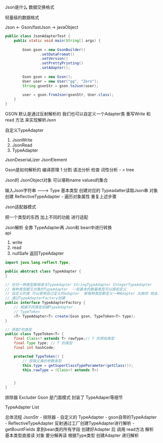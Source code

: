 Json是什么 数据交换格式

轻量级的数据格式

Json  <- Gson/fastJson -> javaObject 

```java
public class JsonAdapterTest {
    public static void main(String[] args) {
        
        Gson gson = new GsonBuilder()
                .setDataFromat()
                .setVersion()
                .setPrettyPrinting()
                .setAdapter();
        
        Gson gson = new Gson();
        User user = new User("gg", "Zero");
        String gsonStr = gson.toJson(user);
        
        user = gson.fromJson(gsonStr, User.class);
    }
}

```

GSON 默认是通过反射解析的
我们也可以自定义一个Adapter类 重写Write 和 read 方法 来实现解析Json

自定义TypeAdapter
1. JsonWrite
2. JsonRead
3. TypeAdapter

JsonDeseriaLizer
JsonElement

Gson是如何解析的
编译原理 
1 分割 语法分析 检查  词性分析 - > tree 

Json的 JsonObject对象 可以堪称name values的集合 

输入Json字符串 
---> Type  基本类型  创建对应的 Typeadatter读取Json串
            对象 创建 ReflectiveTypeAdapter - 遍历对象属性 重复上述步骤

Json适配器模式

把一个类型的东西 加上不同的功能 进行适配

Json解析 全靠 TypeAdapter再 Json和 bean中进行转换  
api
1. write 
2. read
3. nullSafe 返回TypeAdapter

```java
import java.lang.reflect.Type;

public abstract class TypeAdapter {
}

// 任何一种类型都继承与TypeAdapter StringTypeAdapter IntegerTypeAdapter 
// 每种类型都又对象的TypeAdapter  一些基本的数量类型可以提前定义
// 自定义的类 可以使用自己定义的adapter  那每种类型都定义一种Adapter 太麻烦 他会默认使用反射 
// 通过TypeAdapterFactory创建
public interface TypeAdapterFactory {
    // 根据不同类型创建TypeAdapter
    // TypeToken 
    <T> TypeAdapter<T> create(Gson gson, TypeToken<T> type);
}

// 获取T的类型
public class TypeToken<T> {
    final Class<? extends T> rawType;// T 的原始类型
    final Type type; // T 的类型
    final int hashCode;

    protected TypeToken() {
        // 获取父类的参数类型
        this.type = getSuperClassTypeParameter(getClass());
        this.rawType = (Class<? extends T>) 


    }
}
```

排除器 Excluder 
Gson 是门面模式 封装了 TypeAdaper等细节

TypeAdapter List

总体流程
JsonStr - 排除器 - 自定义的 TypeAdapter - gson自带的TypeAdapter - 
    ReflectiveTypeAdapter 反射通过工厂创建TypeAdapter进行解析 - 
        getBountFields 拿到bean类的所有字段 创建好Adapter 后 调用 read方法 
            解析 基本类型直接读  对象 要分解再读 根据Type类型 创建Adapter 递归解析



